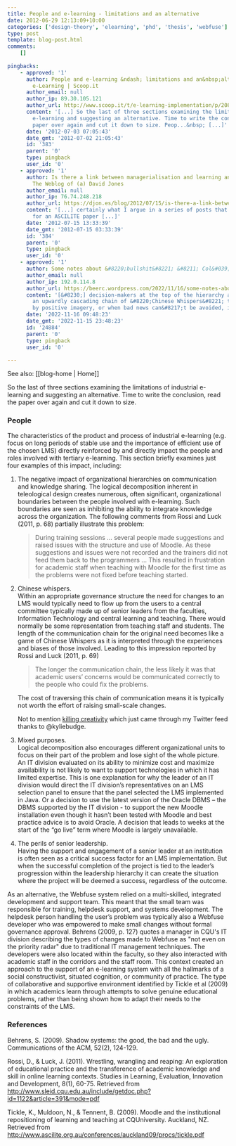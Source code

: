 ```yaml
---
title: People and e-learning - limitations and an alternative
date: 2012-06-29 12:13:09+10:00
categories: ['design-theory', 'elearning', 'phd', 'thesis', 'webfuse']
type: post
template: blog-post.html
comments:
    []
    
pingbacks:
    - approved: '1'
      author: People and e-learning &ndash; limitations and an&nbsp;alternative | Implementing
        e-Learning | Scoop.it
      author_email: null
      author_ip: 89.30.105.121
      author_url: http://www.scoop.it/t/e-learning-implementation/p/2088801858/people-and-e-learning-limitations-and-an-alternative
      content: '[...] So the last of three sections examining the limitations of industrial
        e-learning and suggesting an alternative. Time to write the conclusion, read the
        paper over again and cut it down to size. Peop...&nbsp; [...]'
      date: '2012-07-03 07:05:43'
      date_gmt: '2012-07-02 21:05:43'
      id: '383'
      parent: '0'
      type: pingback
      user_id: '0'
    - approved: '1'
      author: Is there a link between managerialisation and learning analytics? &laquo;
        The Weblog of (a) David Jones
      author_email: null
      author_ip: 76.74.248.218
      author_url: https://djon.es/blog/2012/07/15/is-there-a-link-between-managerialisation-and-learning-analytics/
      content: '[...] certainly what I argue in a series of posts that form the skeleton
        for an ASCILITE paper [...]'
      date: '2012-07-15 13:33:39'
      date_gmt: '2012-07-15 03:33:39'
      id: '384'
      parent: '0'
      type: pingback
      user_id: '0'
    - approved: '1'
      author: Some notes about &#8220;bullshit&#8221; &#8211; Col&#039;s Weblog
      author_email: null
      author_ip: 192.0.114.8
      author_url: https://beerc.wordpress.com/2022/11/16/some-notes-about-bullshit/
      content: '[&#8230;] decision-makers at the top of the hierarchy are at the end of
        an upwardly cascading chain of &#8220;Chinese Whispers&#8221; that can be dominated
        by positive imagery, or when bad news can&#8217;t be avoided, it is [&#8230;]'
      date: '2022-11-16 09:48:23'
      date_gmt: '2022-11-15 23:48:23'
      id: '24884'
      parent: '0'
      type: pingback
      user_id: '0'
    
---
```


See also: [[blog-home | Home]]

So the last of three sections examining the limitations of industrial e-learning and suggesting an alternative. Time to write the conclusion, read the paper over again and cut it down to size.

### People

The characteristics of the product and process of industrial e-learning (e.g. focus on long periods of stable use and the importance of efficient use of the chosen LMS) directly reinforced by and directly impact the people and roles involved with tertiary e-learning. This section briefly examines just four examples of this impact, including:

1. The negative impact of organizational hierarchies on communication and knowledge sharing. The logical decomposition inherent in teleological design creates numerous, often significant, organizational boundaries between the people involved with e-learning. Such boundaries are seen as inhibiting the ability to integrate knowledge across the organization. The following comments from Rossi and Luck (2011, p. 68) partially illustrate this problem:
    
    > During training sessions … several people made suggestions and raised issues with the structure and use of Moodle. As these suggestions and issues were not recorded and the trainers did not feed them back to the programmers ... This resulted in frustration for academic staff when teaching with Moodle for the first time as the problems were not fixed before teaching started.
    
2. Chinese whispers.  
    Within an appropriate governance structure the need for changes to an LMS would typically need to flow up from the users to a central committee typically made up of senior leaders from the faculties, Information Technology and central learning and teaching. There would normally be some representation from teaching staff and students. The length of the communication chain for the original need becomes like a game of Chinese Whispers as it is interpreted through the experiences and biases of those involved. Leading to this impression reported by Rossi and Luck (2011, p. 69)
    
    > The longer the communication chain, the less likely it was that academic users’ concerns would be communicated correctly to the people who could fix the problems.
    
    The cost of traversing this chain of communication means it is typically not worth the effort of raising small-scale changes.
    
    Not to mention [killing creativity](http://www.creativitypost.com/business/how_hierarchies_kill_creativity) which just came through my Twitter feed thanks to @kyliebudge.
    
3. Mixed purposes.  
    Logical decomposition also encourages different organizational units to focus on their part of the problem and lose sight of the whole picture. An IT division evaluated on its ability to minimize cost and maximize availability is not likely to want to support technologies in which it has limited expertise. This is one explanation for why the leader of an IT division would direct the IT division’s representatives on an LMS selection panel to ensure that the panel selected the LMS implemented in Java. Or a decision to use the latest version of the Oracle DBMS – the DBMS supported by the IT division - to support the new Moodle installation even though it hasn’t been tested with Moodle and best practice advice is to avoid Oracle. A decision that leads to weeks at the start of the “go live” term where Moodle is largely unavailable.
4. The perils of senior leadership.  
    Having the support and engagement of a senior leader at an institution is often seen as a critical success factor for an LMS implementation. But when the successful completion of the project is tied to the leader’s progression within the leadership hierarchy it can create the situation where the project will be deemed a success, regardless of the outcome.

As an alternative, the Webfuse system relied on a multi-skilled, integrated development and support team. This meant that the small team was responsible for training, helpdesk support, and systems development. The helpdesk person handling the user’s problem was typically also a Webfuse developer who was empowered to make small changes without formal governance approval. Behrens (2009, p. 127) quotes a manager in CQU's IT division describing the types of changes made to Webfuse as "not even on the priority radar" due to traditional IT management techniques. The developers were also located within the faculty, so they also interacted with academic staff in the corridors and the staff room. This context created an approach to the support of an e-learning system with all the hallmarks of a social constructivist, situated cognition, or community of practice. The type of collaborative and supportive environment identified by Tickle et al (2009) in which academics learn through attempts to solve genuine educational problems, rather than being shown how to adapt their needs to the constraints of the LMS.

### References

Behrens, S. (2009). Shadow systems: the good, the bad and the ugly. Communications of the ACM, 52(2), 124-129.

Rossi, D., & Luck, J. (2011). Wrestling, wrangling and reaping: An exploration of educational practice and the transference of academic knowledge and skill in online learning contexts. Studies in Learning, Evaluation, Innovation and Development, 8(1), 60-75. Retrieved from http://www.sleid.cqu.edu.au/include/getdoc.php?id=1122&article=391&mode=pdf

Tickle, K., Muldoon, N., & Tennent, B. (2009). Moodle and the institutional repositioning of learning and teaching at CQUniversity. Auckland, NZ. Retrieved from http://www.ascilite.org.au/conferences/auckland09/procs/tickle.pdf